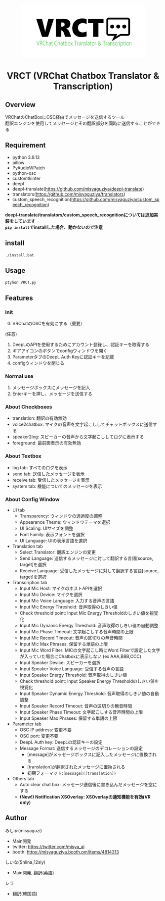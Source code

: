 <div align="center">

![](docs/vrct_logo.png)

# VRCT (VRChat Chatbox Translator & Transcription)

<div align="left">

## Overview
VRChatのChatBoxにOSC経由でメッセージを送信するツール  
翻訳エンジンを使用してメッセージとその翻訳部分を同時に送信することができる  

## Requirement
- python 3.9.13
- pillow
- PyAudioWPatch
- python-osc
- customtkinter
- deepl
- deepl-translate(https://github.com/misyaguziya/deepl-translate)
- translators(https://github.com/misyaguziya/translators)
- custom_speech_recognition(https://github.com/misyaguziya/custom_speech_recognition)

**deepl-translate/translators/custom_speech_recognitionについては追加実装をしています**  
**`pip install`でinstallした場合、動かないので注意**

## install
```bash
./install.bat
```

## Usage
```bash
ptyhon VRCT.py
```

## Features

### init
0. VRChatのOSCを有効にする（重要）

(任意)
1. DeepLのAPIを使用するためにアカウント登録し、認証キーを取得する
2. ギアアイコンのボタンでconfigウィンドウを開く
3. ParameterタブのDeepL Auth Keyに認証キーを記載
4. configウィンドウを閉じる

### Normal use
1. メッセージボックスにメッセージを記入
2. Enterキーを押し、メッセージを送信する

### About Checkboxes
- translation: 翻訳の有効無効
- voice2chatbox: マイクの音声を文字起こししてチャットボックスに送信する
- speaker2log: スピーカーの音声から文字起こししてログに表示する
- foreground: 最前面表示の有効無効

### About Textbox
- log tab: すべてのログを表示
- send tab: 送信したメッセージを表示
- receive tab: 受信したメッセージを表示
- system tab: 機能についてのメッセージを表示

### About Config Window
- UI tab
    - Transparency: ウィンドウの透過度の調整
    - Appearance Theme: ウィンドウテーマを選択
    - UI Scaling: UIサイズを調整
    - Font Family: 表示フォントを選択
    - UI Language: UIの表示言語を選択
- Translation tab
    - Select Translator: 翻訳エンジンの変更
    - Send Language: 送信するメッセージに対して翻訳する言語[source, target]を選択
    - Receive Language: 受信したメッセージに対して翻訳する言語[source, target]を選択
- Transcription tab
    - Input Mic Host: マイクのホストAPIを選択
    - Input Mic Device: マイクを選択
    - Input Mic Voice Language: 入力する音声の言語
    - Input Mic Energy Threshold: 音声取得のしきい値
    - Check threshold point: Input Mic Energy Thresholdのしきい値を視覚化
    - Input Mic Dynamic Energy Threshold: 音声取得のしきい値の自動調整
    - Input Mic Phase Timeout: 文字起こしする音声時間の上限
    - Input Mic Record Timeout: 音声の区切りの無音時間
    - Input Mic Max Phrases: 保留する単語の上限
    - Input Mic Word Filter: MICの文字起こし時にWord Filterで設定した文字が入っていた場合にChatboxに表示しない (ex AAA,BBB,CCC)
    - Input Speaker Device: スピーカーを選択
    - Input Speaker Voice Language: 受信する音声の言語
    - Input Speaker Energy Threshold: 音声取得のしきい値
    - Check threshold point: Input Speaker Energy Thresholdのしきい値を視覚化
    - Input Speaker Dynamic Energy Threshold: 音声取得のしきい値の自動調整
    - Input Speaker Record Timeout: 音声の区切りの無音時間
    - Input Speaker Phase Timeout: 文字起こしする音声時間の上限
    - Input Speaker Max Phrases: 保留する単語の上限
- Parameter tab
    - OSC IP address: 変更不要
    - OSC port: 変更不要
    - DeepL Auth key: DeepLの認証キーの設定
    - Message Format: 送信するメッセージのデコレーションの設定
        - [message]がメッセージボックスに記入したメッセージに置換される
        - [translation]が翻訳されたメッセージに置換される
        - 初期フォーマット:`[message]([translation])`
- Others tab
    - Auto clear chat box: メッセージ送信後に書き込んだメッセージを空にする
    - **(New!) Notification XSOverlay: XSOverlayの通知機能を有効(VR only)**

## Author
みしゃ(misyaguzi)
- Main開発
- twitter: https://twitter.com/misya_ai
- booth: https://misyaguziya.booth.pm/items/4814313

しいな(Shiina_12siy)
- Main開発, 翻訳(英語)

レラ
- 翻訳(韓国語)
